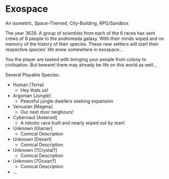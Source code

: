 # Exospace
An isometric, Space-Themed, City-Building, RPG/Sandbox

The year 3628. A group of scientists from each of the 6 races has sent crews of 8 people to the andromeda galaxy. With their minds wiped and no memory of the history of their species. These new settlers will start their respective species' life anew somewhere in exospace...


You the player are tasked with bringing your people from colony to civilisation. But beware! there may already be life on this world as well...


Several Playable Species:
- Human [Terra]
  - Hey thats us!
- Argonian [Jungle]
  - Peaceful jungle dwellers seeking expansion
- Venusian [Magma]
  - Our next door neigbours!
- Cybernaut [Asteroid]
  - A robotic race built and nearly wiped out by man!
- Unknown [Glacier]
  - Comical Description
- Unknown [Desert]
  - Comical Description
- Unknown [?Crystal?]
  - Comical Description
- Unknown [?Ocean?]
  - Comical Description
- ...
